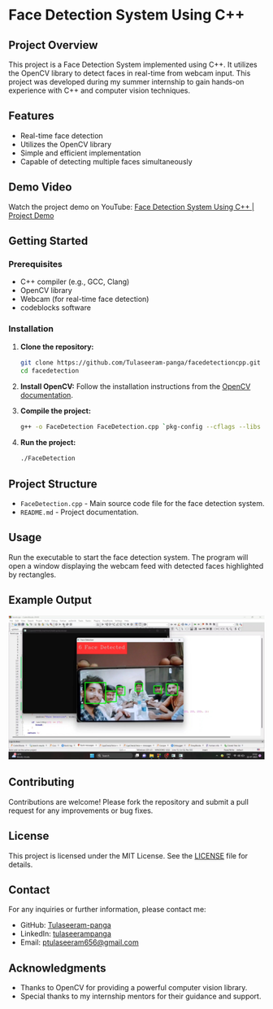 # Face Detection System Using C++

## Project Overview

This project is a Face Detection System implemented using C++. It utilizes the OpenCV library to detect faces in real-time from webcam input. This project was developed during my summer internship to gain hands-on experience with C++ and computer vision techniques.

## Features

- Real-time face detection
- Utilizes the OpenCV library
- Simple and efficient implementation
- Capable of detecting multiple faces simultaneously

## Demo Video

Watch the project demo on YouTube: [Face Detection System Using C++ | Project Demo](https://youtu.be/3WbrT96q5dU?si=ItEVphwutPfojlD3)

## Getting Started

### Prerequisites

- C++ compiler (e.g., GCC, Clang)
- OpenCV library
- Webcam (for real-time face detection)
- codeblocks software 

### Installation

1. **Clone the repository:**
   ```sh
   git clone https://github.com/Tulaseeram-panga/facedetectioncpp.git
   cd facedetection
   ```

2. **Install OpenCV:**
   Follow the installation instructions from the [OpenCV documentation](https://docs.opencv.org/master/df/d65/tutorial_table_of_content_introduction.html).

3. **Compile the project:**
   ```sh
   g++ -o FaceDetection FaceDetection.cpp `pkg-config --cflags --libs opencv4`
   ```

4. **Run the project:**
   ```sh
   ./FaceDetection
   ```

## Project Structure

- `FaceDetection.cpp` - Main source code file for the face detection system.
- `README.md` - Project documentation.

## Usage

Run the executable to start the face detection system. The program will open a window displaying the webcam feed with detected faces highlighted by rectangles.

## Example Output

![Face Detection Example](Screenshots/IMG_20240720_18073476.jpeg)

## Contributing

Contributions are welcome! Please fork the repository and submit a pull request for any improvements or bug fixes.

## License

This project is licensed under the MIT License. See the [LICENSE](LICENSE) file for details.

## Contact

For any inquiries or further information, please contact me:

- GitHub: [Tulaseeram-panga](https://github.com/Tulaseeram-panga)
- LinkedIn: [tulaseerampanga](https://www.linkedin.com/in/tulaseerampanga)
- Email: [ptulaseeram656@gmail.com](mailto:ptulaseeram656@gmail.com)

## Acknowledgments

- Thanks to OpenCV for providing a powerful computer vision library.
- Special thanks to my internship mentors for their guidance and support.
